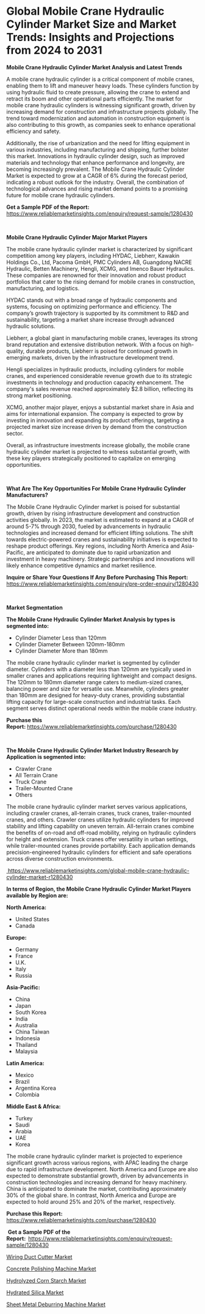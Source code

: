 <p><h1>Global Mobile Crane Hydraulic Cylinder Market Size and Market Trends: Insights and Projections from 2024 to 2031</h1></p><p><strong>Mobile Crane Hydraulic Cylinder Market Analysis and Latest Trends</strong></p>
<p><p>A mobile crane hydraulic cylinder is a critical component of mobile cranes, enabling them to lift and maneuver heavy loads. These cylinders function by using hydraulic fluid to create pressure, allowing the crane to extend and retract its boom and other operational parts efficiently. The market for mobile crane hydraulic cylinders is witnessing significant growth, driven by increasing demand for construction and infrastructure projects globally. The trend toward modernization and automation in construction equipment is also contributing to this growth, as companies seek to enhance operational efficiency and safety.</p><p>Additionally, the rise of urbanization and the need for lifting equipment in various industries, including manufacturing and shipping, further bolster this market. Innovations in hydraulic cylinder design, such as improved materials and technology that enhance performance and longevity, are becoming increasingly prevalent. The Mobile Crane Hydraulic Cylinder Market is expected to grow at a CAGR of 6% during the forecast period, indicating a robust outlook for the industry. Overall, the combination of technological advances and rising market demand points to a promising future for mobile crane hydraulic cylinders.</p></p>
<p><strong>Get a Sample PDF of the Report:&nbsp;</strong> <a href="https://www.reliablemarketinsights.com/enquiry/request-sample/1280430?utm_campaign=1332&utm_medium=2&utm_source=Github&utm_content=ia&utm_term=30092024&utm_id=mobile-crane-hydraulic-cylinder">https://www.reliablemarketinsights.com/enquiry/request-sample/1280430</a></p>
<p>&nbsp;</p>
<p><strong>Mobile Crane Hydraulic Cylinder Major Market Players</strong></p>
<p><p>The mobile crane hydraulic cylinder market is characterized by significant competition among key players, including HYDAC, Liebherr, Kawakin Holdings Co., Ltd, Pacoma GmbH, PMC Cylinders AB, Guangdong NACRE Hydraulic, Betten Machinery, Hengli, XCMG, and Imenco Bauer Hydraulics. These companies are renowned for their innovation and robust product portfolios that cater to the rising demand for mobile cranes in construction, manufacturing, and logistics.</p><p>HYDAC stands out with a broad range of hydraulic components and systems, focusing on optimizing performance and efficiency. The company’s growth trajectory is supported by its commitment to R&D and sustainability, targeting a market share increase through advanced hydraulic solutions.</p><p>Liebherr, a global giant in manufacturing mobile cranes, leverages its strong brand reputation and extensive distribution network. With a focus on high-quality, durable products, Liebherr is poised for continued growth in emerging markets, driven by the infrastructure development trend.</p><p>Hengli specializes in hydraulic products, including cylinders for mobile cranes, and experienced considerable revenue growth due to its strategic investments in technology and production capacity enhancement. The company's sales revenue reached approximately $2.8 billion, reflecting its strong market positioning.</p><p>XCMG, another major player, enjoys a substantial market share in Asia and aims for international expansion. The company is expected to grow by investing in innovation and expanding its product offerings, targeting a projected market size increase driven by demand from the construction sector.</p><p>Overall, as infrastructure investments increase globally, the mobile crane hydraulic cylinder market is projected to witness substantial growth, with these key players strategically positioned to capitalize on emerging opportunities.</p></p>
<p>&nbsp;</p>
<p><strong>What Are The Key Opportunities For Mobile Crane Hydraulic Cylinder Manufacturers?</strong></p>
<p><p>The Mobile Crane Hydraulic Cylinder market is poised for substantial growth, driven by rising infrastructure development and construction activities globally. In 2023, the market is estimated to expand at a CAGR of around 5-7% through 2030, fueled by advancements in hydraulic technologies and increased demand for efficient lifting solutions. The shift towards electric-powered cranes and sustainability initiatives is expected to reshape product offerings. Key regions, including North America and Asia-Pacific, are anticipated to dominate due to rapid urbanization and investment in heavy machinery. Strategic partnerships and innovations will likely enhance competitive dynamics and market resilience.</p></p>
<p><strong>Inquire or Share Your Questions If Any Before Purchasing This Report:</strong> <a href="https://www.reliablemarketinsights.com/enquiry/pre-order-enquiry/1280430?utm_campaign=1332&utm_medium=2&utm_source=Github&utm_content=ia&utm_term=30092024&utm_id=mobile-crane-hydraulic-cylinder">https://www.reliablemarketinsights.com/enquiry/pre-order-enquiry/1280430</a></p>
<p>&nbsp;</p>
<p><strong>Market Segmentation</strong></p>
<p><strong>The Mobile Crane Hydraulic Cylinder Market Analysis by types is segmented into:</strong></p>
<p><ul><li>Cylinder Diameter Less than 120mm</li><li>Cylinder Diameter Between 120mm-180mm</li><li>Cylinder Diameter More than 180mm</li></ul></p>
<p><p>The mobile crane hydraulic cylinder market is segmented by cylinder diameter. Cylinders with a diameter less than 120mm are typically used in smaller cranes and applications requiring lightweight and compact designs. The 120mm to 180mm diameter range caters to medium-sized cranes, balancing power and size for versatile use. Meanwhile, cylinders greater than 180mm are designed for heavy-duty cranes, providing substantial lifting capacity for large-scale construction and industrial tasks. Each segment serves distinct operational needs within the mobile crane industry.</p></p>
<p><strong>Purchase this Report:&nbsp;</strong><a href="https://www.reliablemarketinsights.com/purchase/1280430?utm_campaign=1332&utm_medium=2&utm_source=Github&utm_content=ia&utm_term=30092024&utm_id=mobile-crane-hydraulic-cylinder">https://www.reliablemarketinsights.com/purchase/1280430</a></p>
<p>&nbsp;</p>
<p><strong>The Mobile Crane Hydraulic Cylinder Market Industry Research by Application is segmented into:</strong></p>
<p><ul><li>Crawler Crane</li><li>All Terrain Crane</li><li>Truck Crane</li><li>Trailer-Mounted Crane</li><li>Others</li></ul></p>
<p><p>The mobile crane hydraulic cylinder market serves various applications, including crawler cranes, all-terrain cranes, truck cranes, trailer-mounted cranes, and others. Crawler cranes utilize hydraulic cylinders for improved stability and lifting capability on uneven terrain. All-terrain cranes combine the benefits of on-road and off-road mobility, relying on hydraulic cylinders for height and extension. Truck cranes offer versatility in urban settings, while trailer-mounted cranes provide portability. Each application demands precision-engineered hydraulic cylinders for efficient and safe operations across diverse construction environments.</p></p>
<p><a href="https://www.reliablemarketinsights.com/global-mobile-crane-hydraulic-cylinder-market-r1280430?utm_campaign=1332&utm_medium=2&utm_source=Github&utm_content=ia&utm_term=30092024&utm_id=mobile-crane-hydraulic-cylinder">&nbsp;https://www.reliablemarketinsights.com/global-mobile-crane-hydraulic-cylinder-market-r1280430</a></p>
<p><strong>In terms of Region, the Mobile Crane Hydraulic Cylinder Market Players available by Region are:</strong></p>
<p>
    <p> <strong> North America: </strong>
        <ul>
            <li>United States</li>
            <li>Canada</li>
        </ul>
        </p> 
    <p> <strong> Europe: </strong>
        <ul>
            <li>Germany</li>
            <li>France</li>
            <li>U.K.</li>
            <li>Italy</li>
            <li>Russia</li>
        </ul>
        </p> 
    <p> <strong> Asia-Pacific: </strong>
        <ul>
            <li>China</li>
            <li>Japan</li>
            <li>South Korea</li>
            <li>India</li>
            <li>Australia</li>
            <li>China Taiwan</li>
            <li>Indonesia</li>
            <li>Thailand</li>
            <li>Malaysia</li>
        </ul>
        </p> 
    <p> <strong> Latin America: </strong>
        <ul>
            <li>Mexico</li>
            <li>Brazil</li>
            <li>Argentina Korea</li>
            <li>Colombia</li>
        </ul>
        </p> 
    <p> <strong> Middle East & Africa: </strong>
        <ul>
            <li>Turkey</li>
            <li>Saudi</li>
            <li>Arabia</li>
            <li>UAE</li>
            <li>Korea</li>
        </ul>
    </p>
    </p>
<p><p>The mobile crane hydraulic cylinder market is projected to experience significant growth across various regions, with APAC leading the charge due to rapid infrastructure development. North America and Europe are also expected to demonstrate substantial growth, driven by advancements in construction technologies and increasing demand for heavy machinery. China is anticipated to dominate the market, contributing approximately 30% of the global share. In contrast, North America and Europe are expected to hold around 25% and 20% of the market, respectively.</p></p>
<p><strong>Purchase this Report: </strong><a href="https://www.reliablemarketinsights.com/purchase/1280430?utm_campaign=1332&utm_medium=2&utm_source=Github&utm_content=ia&utm_term=30092024&utm_id=mobile-crane-hydraulic-cylinder">https://www.reliablemarketinsights.com/purchase/1280430</a></p>
<p>&nbsp;<strong>Get a Sample PDF of the Report:&nbsp;&nbsp;</strong><a href="https://www.reliablemarketinsights.com/enquiry/request-sample/1280430?utm_campaign=1332&utm_medium=2&utm_source=Github&utm_content=ia&utm_term=30092024&utm_id=mobile-crane-hydraulic-cylinder">https://www.reliablemarketinsights.com/enquiry/request-sample/1280430</a></p>
<p><strong></strong></p>
<p><p><a href="https://www.linkedin.com/pulse/charting-future-comprehensive-analysis-global-wiring-duct-9fdce?utm_campaign=1332&utm_medium=2&utm_source=Github&utm_content=ia&utm_term=30092024&utm_id=mobile-crane-hydraulic-cylinder">Wiring Duct Cutter Market</a></p><p><a href="https://www.linkedin.com/pulse/concrete-polishing-machine-market-global-regional-analysis-pmlse?utm_campaign=1332&utm_medium=2&utm_source=Github&utm_content=ia&utm_term=30092024&utm_id=mobile-crane-hydraulic-cylinder">Concrete Polishing Machine Market</a></p><p><a href="https://issuu.com/reportprime-2/docs/hydrolyzed-corn-starch-market-size-_d17f6597717152?utm_campaign=1332&utm_medium=2&utm_source=Github&utm_content=ia&utm_term=30092024&utm_id=mobile-crane-hydraulic-cylinder">Hydrolyzed Corn Starch Market</a></p><p><a href="https://issuu.com/reportprime-2/docs/hydrated-silica-market-size-2030.pp_55fbe0dfdc2b8b?utm_campaign=1332&utm_medium=2&utm_source=Github&utm_content=ia&utm_term=30092024&utm_id=mobile-crane-hydraulic-cylinder">Hydrated Silica Market</a></p><p><a href="https://www.linkedin.com/pulse/unlocking-growth-potential-market-strategic-analysis-sheet-69vwe?utm_campaign=1332&utm_medium=2&utm_source=Github&utm_content=ia&utm_term=30092024&utm_id=mobile-crane-hydraulic-cylinder">Sheet Metal Deburring Machine Market</a></p></p>